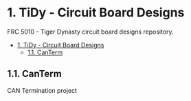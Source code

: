 # 1. TiDy - Circuit Board Designs

FRC 5010 - Tiger Dynasty circuit board designs repository.

- [1. TiDy - Circuit Board Designs](#1-tidy---circuit-board-designs)
  - [1.1. CanTerm](#11-canterm)

## 1.1. CanTerm

CAN Termination project
